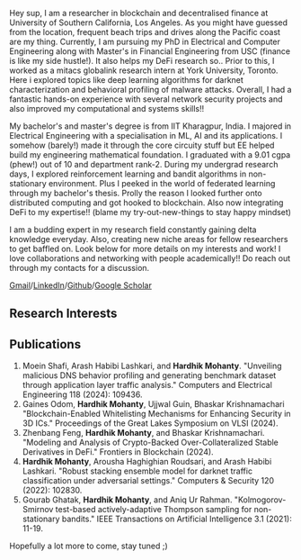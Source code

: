 Hey sup, I am a researcher in blockchain and decentralised finance at University of Southern California, Los Angeles. As you might have guessed from the location, frequent beach trips and drives along the Pacific coast are my thing. Currently, I am pursuing my PhD in Electrical and Computer Engineering along with Master's in Financial Engineering from USC (finance is like my side hustle!). It also helps my DeFi research so..
Prior to this, I worked as a mitacs globalink research intern at York University, Toronto. Here i explored topics like deep learning algorithms for darknet characterization and behavioral profiling of malware attacks. Overall, I had a fantastic hands-on experience with several network security projects and also improved my computational and systems skills!! 

My bachelor's and master's degree is from IIT Kharagpur, India. I majored in Electrical Engineering with a specialisation in ML, AI and its applications. I somehow (barely!) made it through the core circuity stuff but EE helped build my engineering mathematical foundation. I graduated with a 9.01 cgpa (phew!) out of 10 and department rank-2. During my undergrad research days, I explored reinforcement learning and bandit algorithms in non-stationary environment. Plus I peeked in the world of federated learning through my bachelor's thesis. Prolly the reason I looked further onto distributed computing and got hooked to blockchain. Also now integrating DeFi to my expertise!! (blame my try-out-new-things to stay happy mindset) 

I am a budding expert in my research field constantly gaining delta knowledge everyday. Also, creating new niche areas for fellow researchers to get baffled on. Look below for more details on my interests and work! I love collaborations and networking with people academically!! Do reach out through my contacts for a discussion.

[Gmail](hmohanty@usc.edu)/[LinkedIn](https://www.linkedin.com/in/hardhik-mohanty-38862a190/)/[Github](https://github.com/hardhik-99)/[Google Scholar](https://scholar.google.com/citations?hl=en&user=99B3RkcAAAAJ&view_op=list_works&sortby=pubdate)

## Research Interests


## Publications
1. Moein Shafi, Arash Habibi Lashkari, and **Hardhik Mohanty**. "Unveiling malicious DNS behavior profiling and generating benchmark dataset through application layer traffic analysis." Computers and Electrical Engineering 118 (2024): 109436.
2. Gaines Odom, **Hardhik Mohanty**, Ujjwal Guin, Bhaskar Krishnamachari "Blockchain-Enabled Whitelisting Mechanisms for Enhancing Security in 3D ICs." Proceedings of the Great Lakes Symposium on VLSI (2024).
3. Zhenbang Feng, **Hardhik Mohanty**, and Bhaskar Krishnamachari. "Modeling and Analysis of Crypto-Backed Over-Collateralized Stable Derivatives in DeFi." Frontiers in Blockchain (2024).
4. **Hardhik Mohanty**, Arousha Haghighian Roudsari, and Arash Habibi Lashkari. "Robust stacking ensemble model for darknet traffic classification under adversarial settings." Computers & Security 120 (2022): 102830.
5. Gourab Ghatak, **Hardhik Mohanty**, and Aniq Ur Rahman. "Kolmogorov-Smirnov test-based actively-adaptive Thompson sampling for non-stationary bandits." IEEE Transactions on Artificial Intelligence 3.1 (2021): 11-19.

Hopefully a lot more to come, stay tuned ;)